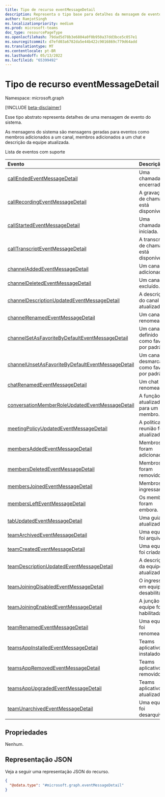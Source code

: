 ```yaml
---
title: Tipo de recurso eventMessageDetail
description: Representa o tipo base para detalhes da mensagem de evento.
author: RamjotSingh
ms.localizationpriority: medium
ms.prod: microsoft-teams
doc_type: resourcePageType
ms.openlocfilehash: 79dad5d78b3e6804a0f0b950a37dd3bce5c057e1
ms.sourcegitcommit: d7efd03a6782da5e44b422c9016869c779d64add
ms.translationtype: MT
ms.contentlocale: pt-BR
ms.lasthandoff: 05/13/2022
ms.locfileid: "65399492"
---
```

# <a name="eventmessagedetail-resource-type"></a>Tipo de recurso eventMessageDetail

Namespace: microsoft.graph

[!INCLUDE [beta-disclaimer](../../includes/beta-disclaimer.md)]

Esse tipo abstrato representa detalhes de uma mensagem de evento do sistema.

As mensagens do sistema são mensagens geradas para eventos como membros adicionados a um canal, membros adicionados a um chat e descrição da equipe atualizada.

Lista de eventos com suporte

| Evento | Descrição |
| :---- | :---------- |
| [callEndedEventMessageDetail](../resources/callEndedEventMessageDetail.md) | Uma chamada foi encerrada. |
| [callRecordingEventMessageDetail](../resources/callRecordingEventMessageDetail.md) | A gravação de chamada está disponível. |
| [callStartedEventMessageDetail](../resources/callStartedEventMessageDetail.md) | Uma chamada foi iniciada. |
| [callTranscriptEventMessageDetail](../resources/callTranscriptEventMessageDetail.md) | A transcrição de chamadas está disponível. |
| [channelAddedEventMessageDetail](../resources/channelAddedEventMessageDetail.md) | Um canal foi adicionado. |
| [channelDeletedEventMessageDetail](../resources/channelDeletedEventMessageDetail.md) | Um canal foi excluído. |
| [channelDescriptionUpdatedEventMessageDetail](../resources/channelDescriptionUpdatedEventMessageDetail.md) | A descrição do canal foi atualizada. |
| [channelRenamedEventMessageDetail](../resources/channelRenamedEventMessageDetail.md) | Um canal foi renomeado. |
| [channelSetAsFavoriteByDefaultEventMessageDetail](../resources/channelSetAsFavoriteByDefaultEventMessageDetail.md) | Um canal foi definido como favorito por padrão. |
| [channelUnsetAsFavoriteByDefaultEventMessageDetail](../resources/channelUnsetAsFavoriteByDefaultEventMessageDetail.md) | Um canal foi desmarcado como favorito por padrão. |
| [chatRenamedEventMessageDetail](../resources/chatRenamedEventMessageDetail.md) | Um chat foi renomeado. |
| [conversationMemberRoleUpdatedEventMessageDetail](../resources/conversationMemberRoleUpdatedEventMessageDetail.md) | A função foi atualizada para um membro. |
| [meetingPolicyUpdatedEventMessageDetail](../resources/meetingPolicyUpdatedEventMessageDetail.md) | A política de reunião foi atualizada. |
| [membersAddedEventMessageDetail](../resources/membersAddedEventMessageDetail.md) | Membros foram adicionados. |
| [membersDeletedEventMessageDetail](../resources/membersDeletedEventMessageDetail.md) | Membros foram removidos. |
| [membersJoinedEventMessageDetail](../resources/membersJoinedEventMessageDetail.md) | Membros ingressaram. |
| [membersLeftEventMessageDetail](../resources/membersLeftEventMessageDetail.md) | Os membros foram embora. |
| [tabUpdatedEventMessageDetail](../resources/tabUpdatedEventMessageDetail.md) | Uma guia foi atualizada. |
| [teamArchivedEventMessageDetail](../resources/teamArchivedEventMessageDetail.md) | Uma equipe foi arquivada. |
| [teamCreatedEventMessageDetail](../resources/teamCreatedEventMessageDetail.md) | Uma equipe foi criada. |
| [teamDescriptionUpdatedEventMessageDetail](../resources/teamDescriptionUpdatedEventMessageDetail.md) | A descrição da equipe foi atualizada. |
| [teamJoiningDisabledEventMessageDetail](../resources/teamJoiningDisabledEventMessageDetail.md) | O ingresso em equipe foi desabilitado. |
| [teamJoiningEnabledEventMessageDetail](../resources/teamJoiningEnabledEventMessageDetail.md) | A junção de equipe foi habilitada. |
| [teamRenamedEventMessageDetail](../resources/teamRenamedEventMessageDetail.md) | Uma equipe foi renomeada. |
| [teamsAppInstalledEventMessageDetail](../resources/teamsAppInstalledEventMessageDetail.md) | Teams aplicativo foi instalado. |
| [teamsAppRemovedEventMessageDetail](../resources/teamsAppRemovedEventMessageDetail.md) | Teams aplicativo foi removido. |
| [teamsAppUpgradedEventMessageDetail](../resources/teamsAppUpgradedEventMessageDetail.md) | Teams aplicativo foi atualizado. |
| [teamUnarchivedEventMessageDetail](../resources/teamUnarchivedEventMessageDetail.md) | Uma equipe foi desarquivada. |

## <a name="properties"></a>Propriedades
Nenhum.



## <a name="json-representation"></a>Representação JSON
Veja a seguir uma representação JSON do recurso.
<!-- {
  "blockType": "resource",
  "@odata.type": "microsoft.graph.eventMessageDetail"
}
-->
``` json
{
  "@odata.type": "#microsoft.graph.eventMessageDetail"
}
```

